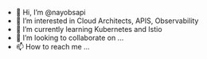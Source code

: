 - 👋 Hi, I’m @nayobsapi
- 👀 I’m interested in Cloud Architects, APIS, Observability
- 🌱 I’m currently learning Kubernetes and Istio
- 💞️ I’m looking to collaborate on ...
- 📫 How to reach me ...

<!---
nayobsapi/nayobsapi is a ✨ special ✨ repository because its `README.md` (this file) appears on your GitHub profile.
You can click the Preview link to take a look at your changes.
--->

